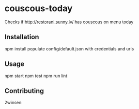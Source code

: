 # couscous-today
Checks if http://restorani.sunny.lv/ has couscous on menu today

## Installation
npm install
populate config/default.json with credentials and urls

## Usage
npm start
npm test
npm run lint

## Contributing
2winsen